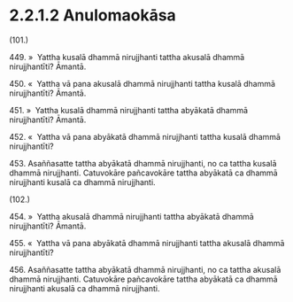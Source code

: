 

# 2.2.1.2 Anulomaokāsa





(101.)

449\. »  Yattha kusalā dhammā nirujjhanti tattha akusalā dhammā nirujjhantīti? Āmantā.

450\. «  Yattha vā pana akusalā dhammā nirujjhanti tattha kusalā dhammā nirujjhantīti? Āmantā.

451\. »  Yattha kusalā dhammā nirujjhanti tattha abyākatā dhammā nirujjhantīti? Āmantā.

452\. «  Yattha vā pana abyākatā dhammā nirujjhanti tattha kusalā dhammā nirujjhantīti?

453\. Asaññasatte tattha abyākatā dhammā nirujjhanti, no ca tattha kusalā dhammā nirujjhanti. Catuvokāre pañcavokāre tattha abyākatā ca dhammā nirujjhanti kusalā ca dhammā nirujjhanti.

(102.)

454\. »  Yattha akusalā dhammā nirujjhanti tattha abyākatā dhammā nirujjhantīti? Āmantā.

455\. «  Yattha vā pana abyākatā dhammā nirujjhanti tattha akusalā dhammā nirujjhantīti?

456\. Asaññasatte tattha abyākatā dhammā nirujjhanti, no ca tattha akusalā dhammā nirujjhanti. Catuvokāre pañcavokāre tattha abyākatā ca dhammā nirujjhanti akusalā ca dhammā nirujjhanti.



